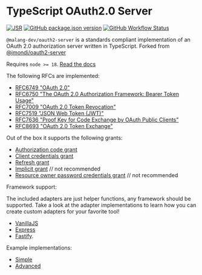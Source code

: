 # TypeScript OAuth2.0 Server

[![JSR](https://jsr.io/badges/@malang-dev/oauth2-server)](https://jsr.io/@malang-dev/oauth2-server)
[![GitHub package.json version](https://img.shields.io/github/package-json/v/malang-dev/ts-oauth2-server?style=flat-square)](https://github.com/malang-dev/ts-oauth2-server/releases/latest)
[![GitHub Workflow Status]( https://img.shields.io/github/actions/workflow/status/malang-dev/ts-oauth2-server/build-and-test.yml?branch=main&style=flat-square)](https://github.com/malang-dev/ts-oauth2-server)

`@malang-dev/oauth2-server` is a standards compliant implementation of an OAuth 2.0 authorization server written in TypeScript. Forked from [@jmondi/oauth2-server](https://github.com/malang-dev/ts-oauth2-server)

Requires `node >= 18`. [Read the docs](https://tsoauth2server.com/)

The following RFCs are implemented:

- [RFC6749 "OAuth 2.0"](https://tools.ietf.org/html/rfc6749)
- [RFC6750 "The OAuth 2.0 Authorization Framework: Bearer Token Usage"](https://tools.ietf.org/html/rfc6750)
- [RFC7009 "OAuth 2.0 Token Revocation"](https://tools.ietf.org/html/rfc7009)
- [RFC7519 "JSON Web Token (JWT)"](https://tools.ietf.org/html/rfc7519)
- [RFC7636 "Proof Key for Code Exchange by OAuth Public Clients"](https://tools.ietf.org/html/rfc7636)
- [RFC8693 "OAuth 2.0 Token Exchange"](https://datatracker.ietf.org/doc/html/rfc8693)

Out of the box it supports the following grants:

- [Authorization code grant](https://tsoauth2server.com/docs/grants/authorization_code)
- [Client credentials grant](https://tsoauth2server.com/docs/grants/client_credentials)
- [Refresh grant](https://tsoauth2server.com/docs/grants/refresh_token)
- [Implicit grant](https://tsoauth2server.com/docs/grants/implicit) // not recommended 
- [Resource owner password credentials grant](https://tsoauth2server.com/docs/grants/password) // not recommended

Framework support:

The included adapters are just helper functions, any framework should be supported. Take a look at the adapter implementations to learn how you can create custom adapters for your favorite tool!

- [VanillaJS](https://tsoauth2server.com/docs/adapters/vanilla)
- [Express](https://tsoauth2server.com/docs/adapters/express)
- [Fastify](https://tsoauth2server.com/docs/adapters/fastify). 

Example implementations:

- [Simple](./example)
- [Advanced](https://github.com/malang-dev/ts-oauth2-server-example)